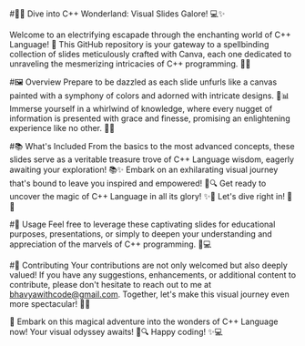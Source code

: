 #🎨🚀 Dive into C++ Wonderland: Visual Slides Galore! 💻✨ 

Welcome to an electrifying escapade through the enchanting world of C++ Language! 🌟 This GitHub repository is your gateway to a spellbinding collection of slides meticulously crafted with Canva, each one dedicated to unraveling the mesmerizing intricacies of C++ programming. 🌈💡

#🖼️ Overview
Prepare to be dazzled as each slide unfurls like a canvas painted with a symphony of colors and adorned with intricate designs. 🎨📊 Immerse yourself in a whirlwind of knowledge, where every nugget of information is presented with grace and finesse, promising an enlightening experience like no other. 📝💫

#📚 What's Included
From the basics to the most advanced concepts, these slides serve as a veritable treasure trove of C++ Language wisdom, eagerly awaiting your exploration! 📚✨ Embark on an exhilarating visual journey that's bound to leave you inspired and empowered! 🚀🔍 Get ready to uncover the magic of C++ Language in all its glory! ✨🔮 Let's dive right in! 🎉🚀

#📝 Usage
Feel free to leverage these captivating slides for educational purposes, presentations, or simply to deepen your understanding and appreciation of the marvels of C++ programming. 🌟💻

#🙌 Contributing
Your contributions are not only welcomed but also deeply valued! If you have any suggestions, enhancements, or additional content to contribute, please don't hesitate to reach out to me at bhavyawithcode@gmail.com. Together, let's make this visual journey even more spectacular! 🎉🚀

🚀 Embark on this magical adventure into the wonders of C++ Language now! Your visual odyssey awaits! 🌟🔍 Happy coding! ✨💻
